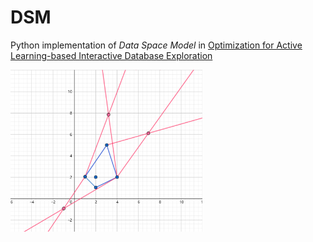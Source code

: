 # DSM

Python implementation of *Data Space Model* in [Optimization for Active Learning-based Interactive Database Exploration](https://doi.org/10.14778/3275536.3275542)

<img src="img/DSM_test.png" style="zoom:30%;" align="left" />
